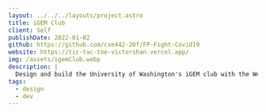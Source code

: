 ```yaml
---
layout: ../../../layouts/project.astro
title: iGEM Club
client: Self
publishDate: 2022-01-02
github: https://github.com/cse442-20f/FP-Fight-Covid19
website: https://tic-tac-toe-victorshan.vercel.app/
img: /assets/igemClub.webp
description: |
  Design and build the University of Washington's iGEM club with the Web Dev team.
tags:
  - design
  - dev
---
```

